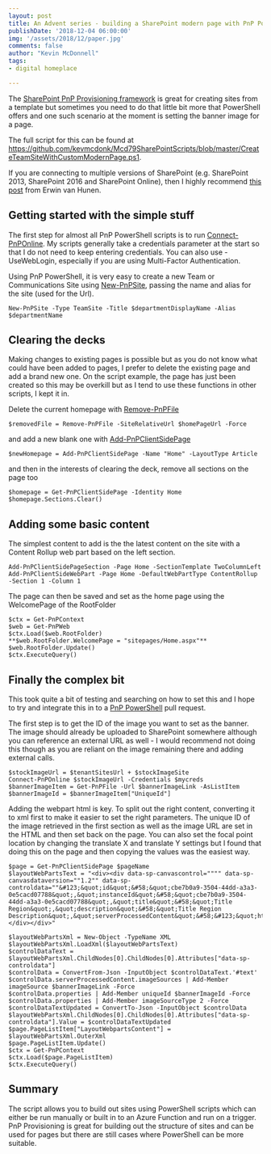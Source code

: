 ```yaml
---
layout: post
title: An Advent series - building a SharePoint modern page with PnP PowerShell setting the banner image
publishDate: '2018-12-04 06:00:00'
img: '/assets/2018/12/paper.jpg'
comments: false
author: "Kevin McDonnell"
tags:
- digital homeplace

---
```


The [SharePoint PnP Provisioning framework](https://docs.microsoft.com/en-us/sharepoint/dev/solution-guidance/pnp-provisioning-framework) is great for creating sites from a template but sometimes you need to do that little bit more that PowerShell offers and one such scenario at the moment is setting the banner image for a page.

The full script for this can be found at https://github.com/kevmcdonk/Mcd79SharePointScripts/blob/master/CreateTeamSiteWithCustomModernPage.ps1.

If you are connecting to multiple versions of SharePoint (e.g. SharePoint 2013, SharePoint 2016 and SharePoint Online), then I highly recommend [this post](https://www.erwinmcm.com/running-the-various-versions-of-pnp-powershell-side-by-side/) from Erwin van Hunen.

## Getting started with the simple stuff

The first step for almost all PnP PowerShell scripts is to run [Connect-PnPOnline](https://docs.microsoft.com/en-us/powershell/module/sharepoint-pnp/connect-pnponline). My scripts generally take a credentials parameter at the start so that I do not need to keep entering credentials. You can also use -UseWebLogin, especially if you are using Multi-Factor Authentication.


Using PnP PowerShell, it is very easy to create a new Team or Communications Site using [New-PnPSite](https://docs.microsoft.com/en-us/powershell/module/sharepoint-pnp/new-pnpsite), passing the name and alias for the site (used for the Url).

```
New-PnPSite -Type TeamSite -Title $departmentDisplayName -Alias $departmentName
```

## Clearing the decks

Making changes to existing pages is possible but as you do not know what could have been added to pages, I prefer to delete the existing page and add a brand new one. On the script example, the page has just been created so this may be overkill but as I tend to use these functions in other scripts, I kept it in.

Delete the current homepage with [Remove-PnPFile](https://docs.microsoft.com/en-us/powershell/module/sharepoint-pnp/remove-pnpfile)

```
$removedFile = Remove-PnPFile -SiteRelativeUrl $homePageUrl -Force
```

and add a new blank one with [Add-PnPClientSidePage](https://docs.microsoft.com/en-us/powershell/module/sharepoint-pnp/add-pnpclientsidepage)
```
$newHomepage = Add-PnPClientSidePage -Name "Home" -LayoutType Article
```

and then in the interests of clearing the deck, remove all sections on the page too
```
$homepage = Get-PnPClientSidePage -Identity Home
$homepage.Sections.Clear()
```

## Adding some basic content

The simplest content to add is the the latest content on the site with a Content Rollup web part based on the left section.

```
Add-PnPClientSidePageSection -Page Home -SectionTemplate TwoColumnLeft
Add-PnPClientSideWebPart -Page Home -DefaultWebPartType ContentRollup -Section 1 -Column 1
```

The page can then be saved and set as the home page using the WelcomePage of the RootFolder

```
$ctx = Get-PnPContext
$web = Get-PnPWeb
$ctx.Load($web.RootFolder)
**$web.RootFolder.WelcomePage = "sitepages/Home.aspx"**
$web.RootFolder.Update()
$ctx.ExecuteQuery()
```

## Finally the complex bit
This took quite a bit of testing and searching on how to set this and I hope to try and integrate this in to a [PnP PowerShell](https://github.com/SharePoint/PnP-PowerShell) pull request.

The first step is to get the ID of the image you want to set as the banner. The image should already be uploaded to SharePoint somewhere although you can reference an external URL as well - I would recommend not doing this though as you are reliant on the image remaining there and adding external calls.

```
$stockImageUrl = $tenantSitesUrl + $stockImageSite
Connect-PnPOnline $stockImageUrl -Credentials $mycreds
$bannerImageItem = Get-PnPFile -Url $bannerImageLink -AsListItem
$bannerImageId = $bannerImageItem["UniqueId"]
```
Adding the webpart html is key. To split out the right content, converting it to xml first to make it easier to set the right parameters. The unique ID of the image retrieved in the first section as well as the image URL are set in the HTML and then set back on the page. You can also set the focal point location by changing the translate X and translate Y settings but I found that doing this on the page and then copying the values was the easiest way.

```
$page = Get-PnPClientSidePage $pageName
$layoutWebPartsText = "<div><div data-sp-canvascontrol="""" data-sp-canvasdataversion=""1.2"" data-sp-controldata=""&#123;&quot;id&quot;&#58;&quot;cbe7b0a9-3504-44dd-a3a3-0e5cacd07788&quot;,&quot;instanceId&quot;&#58;&quot;cbe7b0a9-3504-44dd-a3a3-0e5cacd07788&quot;,&quot;title&quot;&#58;&quot;Title Region&quot;,&quot;description&quot;&#58;&quot;Title Region Description&quot;,&quot;serverProcessedContent&quot;&#58;&#123;&quot;htmlStrings&quot;&#58;&#123;&#125;,&quot;searchablePlainTexts&quot;&#58;&#123;&#125;,&quot;imageSources&quot;&#58;&#123;&#125;,&quot;links&quot;&#58;&#123;&#125;&#125;,&quot;dataVersion&quot;&#58;&quot;1.2&quot;,&quot;properties&quot;&#58;&#123;&quot;title&quot;&#58;&quot;Home&quot;,&quot;imageSourceType&quot;&#58;4,&quot;translateX&quot;&#58;49.2,&quot;translateY&quot;&#58;74.3&#125;&#125;""></div></div>"

$layoutWebPartsXml = New-Object -TypeName XML
$layoutWebPartsXml.LoadXml($layoutWebPartsText)
$controlDataText = $layoutWebPartsXml.ChildNodes[0].ChildNodes[0].Attributes["data-sp-controldata"]
$controlData = ConvertFrom-Json -InputObject $controlDataText.'#text'
$controlData.serverProcessedContent.imageSources | Add-Member imageSource $bannerImageLink -Force
$controlData.properties | Add-Member uniqueId $bannerImageId -Force
$controlData.properties | Add-Member imageSourceType 2 -Force
$controlDataTextUpdated = ConvertTo-Json -InputObject $controlData
$layoutWebPartsXml.ChildNodes[0].ChildNodes[0].Attributes["data-sp-controldata"].Value = $controlDataTextUpdated
$page.PageListItem["LayoutWebpartsContent"] = $layoutWebPartsXml.OuterXml
$page.PageListItem.Update()
$ctx = Get-PnPContext
$ctx.Load($page.PageListItem)
$ctx.ExecuteQuery()
```

## Summary

The script allows you to build out sites using PowerShell scripts which can either be run manually or built in to an Azure Function and run on a trigger. PnP Provisioning is great for building out the structure of sites and can be used for pages but there are still cases where PowerShell can be more suitable.
